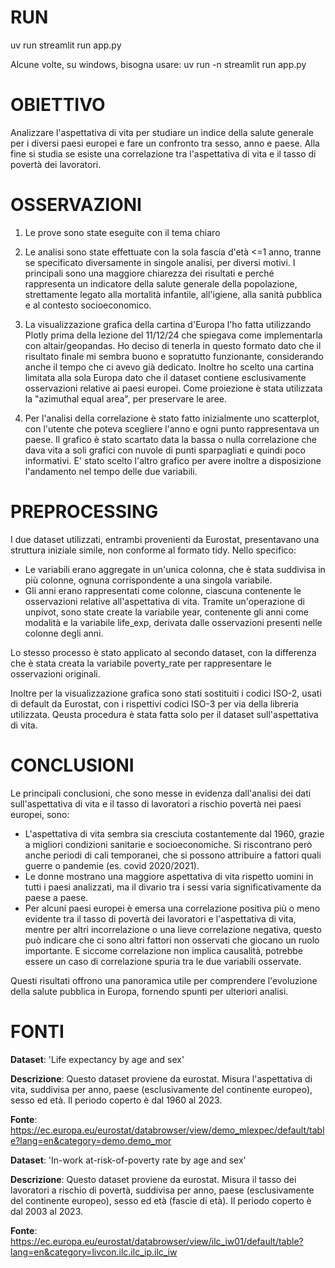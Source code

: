# RUN
uv run streamlit run app.py

Alcune volte, su windows, bisogna usare: uv run -n streamlit run app.py

# OBIETTIVO
Analizzare l'aspettativa di vita per studiare un indice della salute generale per i diversi paesi europei e fare un confronto tra sesso, anno e paese. Alla fine si studia se esiste una correlazione tra l'aspettativa di vita e il tasso di povertà dei lavoratori.

# OSSERVAZIONI
1) Le prove sono state eseguite con il tema chiaro

2) Le analisi sono state effettuate con la sola fascia d'età <=1 anno, tranne se specificato diversamente in singole analisi,
   per diversi motivi. I principali sono una maggiore chiarezza dei risultati e perché rappresenta un indicatore della salute
   generale della popolazione, strettamente legato alla mortalità infantile, all'igiene, alla sanità pubblica e al contesto socioeconomico.

3) La visualizzazione grafica della cartina d'Europa l'ho fatta utilizzando Plotly prima della lezione del 11/12/24 che spiegava come
   implementarla con altair/geopandas. Ho deciso di tenerla in questo formato dato che il risultato finale mi sembra buono e sopratutto funzionante, considerando anche il tempo che ci avevo già dedicato.
   Inoltre ho scelto una cartina limitata alla sola Europa dato che il dataset contiene esclusivamente osservazioni relative ai paesi europei.
   Come proiezione è stata utilizzata la "azimuthal equal area", per preservare le aree.

4) Per l'analisi della correlazione è stato fatto inizialmente uno scatterplot, con l'utente che poteva scegliere l'anno
   e ogni punto rappresentava un paese. Il grafico è stato scartato data la bassa o nulla correlazione che dava vita a
   soli grafici con nuvole di punti sparpagliati e quindi poco informativi.
   E' stato scelto l'altro grafico per avere inoltre a disposizione l'andamento nel tempo delle due variabili.

# PREPROCESSING
I due dataset utilizzati, entrambi provenienti da Eurostat, presentavano una struttura iniziale simile, non conforme al formato tidy.
Nello specifico:
- Le variabili erano aggregate in un'unica colonna, che è stata suddivisa in più colonne, ognuna corrispondente a una singola variabile.
- Gli anni erano rappresentati come colonne, ciascuna contenente le osservazioni relative all'aspettativa di vita.
  Tramite un'operazione di unpivot, sono state create la variabile year, contenente gli anni come modalità e la variabile life_exp, derivata dalle osservazioni presenti nelle colonne degli anni.

Lo stesso processo è stato applicato al secondo dataset, con la differenza che è stata creata la variabile poverty_rate per rappresentare le osservazioni originali.

Inoltre per la visualizzazione grafica sono stati sostituiti i codici ISO-2, usati di default da Eurostat, con i rispettivi codici ISO-3 per via della libreria utilizzata. Qeusta procedura è stata fatta solo per il dataset sull'aspettativa di vita.

# CONCLUSIONI
Le principali conclusioni, che sono messe in evidenza dall'analisi dei dati
sull'aspettativa di vita e il tasso di lavoratori a rischio povertà nei paesi europei, sono:

- L'aspettativa di vita sembra sia cresciuta costantemente dal 1960,
  grazie a migliori condizioni sanitarie e socioeconomiche. Si riscontrano però anche periodi
  di cali temporanei, che si possono attribuire a fattori quali guerre o pandemie (es. covid 2020/2021).
- Le donne mostrano una maggiore aspettativa di vita rispetto uomini in tutti i paesi analizzati,
  ma il divario tra i sessi varia significativamente da paese a paese.
- Per alcuni paesi europei è emersa una correlazione positiva più o meno evidente tra il tasso di povertà dei lavoratori e 
  l'aspettativa di vita, mentre per altri incorrelazione o una lieve correlazione negativa,
  questo può indicare che ci sono altri fattori non osservati che giocano un ruolo importante.
  E siccome correlazione non implica causalità, potrebbe essere un caso di correlazione spuria tra le due variabili osservate.

Questi risultati offrono una panoramica utile per comprendere l'evoluzione della salute pubblica in Europa,
fornendo spunti per ulteriori analisi.

# FONTI
**Dataset**: 'Life expectancy by age and sex'

**Descrizione**: Questo dataset proviene da eurostat.
             Misura l'aspettativa di vita, suddivisa per anno, paese (esclusivamente del continente europeo), sesso ed età.
             Il periodo coperto è dal 1960 al 2023.

**Fonte**: https://ec.europa.eu/eurostat/databrowser/view/demo_mlexpec/default/table?lang=en&category=demo.demo_mor
            
**Dataset**: 'In-work at-risk-of-poverty rate by age and sex'

**Descrizione**: Questo dataset proviene da eurostat.
             Misura il tasso dei lavoratori a rischio di povertà, suddivisa per anno, paese (esclusivamente del continente europeo), sesso ed età (fascie di età).
             Il periodo coperto è dal 2003 al 2023.

**Fonte**: https://ec.europa.eu/eurostat/databrowser/view/ilc_iw01/default/table?lang=en&category=livcon.ilc.ilc_ip.ilc_iw